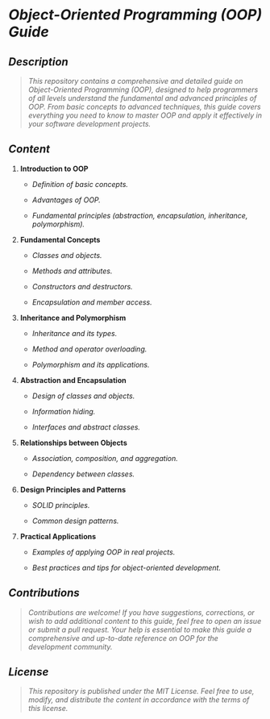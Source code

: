 <!-- Author: Daniel Benjamin Perez Morales -->

<!-- GitHub: https://github.com/DanielBenjaminPerezMoralesDev13 -->
<!-- Gitlab: https://gitlab.com/DanielBenjaminPerezMoralesDev13 -->

<!-- Email: danielperezdev@proton.me  -->

# ***Object-Oriented Programming (OOP) Guide***

## ***Description***

> *This repository contains a comprehensive and detailed guide on Object-Oriented Programming (OOP), designed to help programmers of all levels understand the fundamental and advanced principles of OOP. From basic concepts to advanced techniques, this guide covers everything you need to know to master OOP and apply it effectively in your software development projects.*

## ***Content***

1. **Introduction to OOP**

   - *Definition of basic concepts.*

   - *Advantages of OOP.*

   - *Fundamental principles (abstraction, encapsulation, inheritance, polymorphism).*

2. **Fundamental Concepts**

   - *Classes and objects.*

   - *Methods and attributes.*

   - *Constructors and destructors.*

   - *Encapsulation and member access.*

3. **Inheritance and Polymorphism**

   - *Inheritance and its types.*

   - *Method and operator overloading.*

   - *Polymorphism and its applications.*

4. **Abstraction and Encapsulation**

   - *Design of classes and objects.*

   - *Information hiding.*

   - *Interfaces and abstract classes.*

5. **Relationships between Objects**

   - *Association, composition, and aggregation.*

   - *Dependency between classes.*

6. **Design Principles and Patterns**

   - *SOLID principles.*

   - *Common design patterns.*

7. **Practical Applications**

   - *Examples of applying OOP in real projects.*

   - *Best practices and tips for object-oriented development.*

## ***Contributions***

> *Contributions are welcome! If you have suggestions, corrections, or wish to add additional content to this guide, feel free to open an issue or submit a pull request. Your help is essential to make this guide a comprehensive and up-to-date reference on OOP for the development community.*

## ***License***

> *This repository is published under the MIT License. Feel free to use, modify, and distribute the content in accordance with the terms of this license.*
